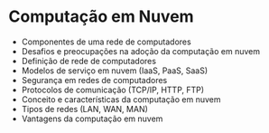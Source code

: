 # Computação em Nuvem
- Componentes de uma rede de computadores
- Desafios e preocupações na adoção da computação em nuvem
- Definição de rede de computadores
- Modelos de serviço em nuvem (IaaS, PaaS, SaaS)
- Segurança em redes de computadores
- Protocolos de comunicação (TCP/IP, HTTP, FTP)
- Conceito e características da computação em nuvem
- Tipos de redes (LAN, WAN, MAN)
- Vantagens da computação em nuvem
